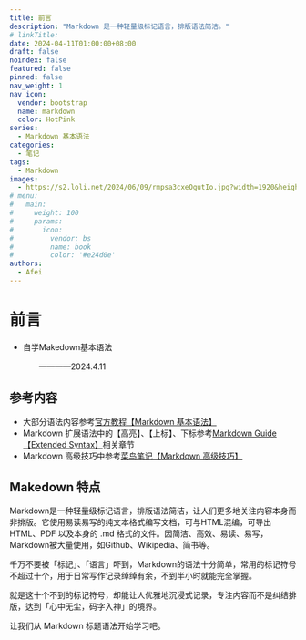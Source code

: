 ```yaml
---
title: 前言
description: "Markdown 是一种轻量级标记语言，排版语法简洁。"
# linkTitle:
date: 2024-04-11T01:00:00+08:00
draft: false
noindex: false
featured: false
pinned: false
nav_weight: 1
nav_icon:
  vendor: bootstrap
  name: markdown
  color: HotPink
series:
  - Markdown 基本语法
categories:
  - 笔记
tags:
  - Markdown
images:
  - https://s2.loli.net/2024/06/09/rmpsa3cxeOgutIo.jpg?width=1920&height=1440
# menu:
#   main:
#     weight: 100
#     params:
#       icon:
#         vendor: bs
#         name: book
#         color: '#e24d0e'
authors:
  - Afei
---
```


# 前言

* 自学Makedown基本语法

  　　————2024.4.11

## 参考内容

* 大部分语法内容参考[官方教程【Markdown 基本语法】](https://markdown.com.cn/basic-syntax/?_blank)
* Markdown 扩展语法中的【高亮】、【上标】、下标参考[Markdown Guide【Extended Syntax】](https://www.markdownguide.org/extended-syntax/)相关章节
* Markdown 高级技巧中参考[菜鸟笔记【Markdown 高级技巧】](https://www.runoob.com/markdown/md-advance.html)
## Makedown 特点

Markdown是一种轻量级标记语言，排版语法简洁，让人们更多地关注内容本身而非排版。它使用易读易写的纯文本格式编写文档，可与HTML混编，可导出 HTML、PDF 以及本身的 .md 格式的文件。因简洁、高效、易读、易写，Markdown被大量使用，如Github、Wikipedia、简书等。

千万不要被「标记」、「语言」吓到，Markdown的语法十分简单，常用的标记符号不超过十个，用于日常写作记录绰绰有余，不到半小时就能完全掌握。

就是这十个不到的标记符号，却能让人优雅地沉浸式记录，专注内容而不是纠结排版，达到「心中无尘，码字入神」的境界。

让我们从 Markdown 标题语法开始学习吧。
